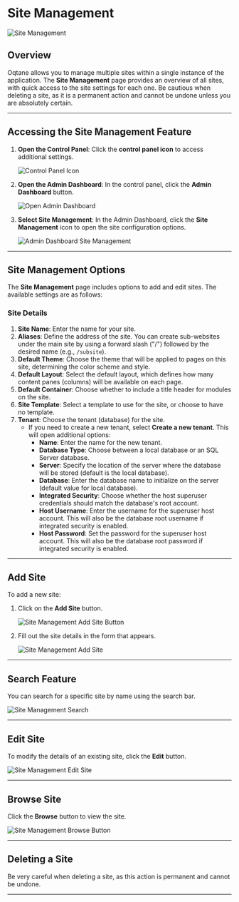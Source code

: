 # Site Management

![Site Management](./assets/site-management.png)

## Overview

Oqtane allows you to manage multiple sites within a single instance of the application. The **Site Management** page provides an overview of all sites, with quick access to the site settings for each one. Be cautious when deleting a site, as it is a permanent action and cannot be undone unless you are absolutely certain.

---

## Accessing the Site Management Feature

1. **Open the Control Panel**: Click the **control panel icon** to access additional settings.

   ![Control Panel Icon](./assets/control-panel-button.png)

2. **Open the Admin Dashboard**: In the control panel, click the **Admin Dashboard** button.

   ![Open Admin Dashboard](./assets/control-panel-admin-dashboard-button.png)

3. **Select Site Management**: In the Admin Dashboard, click the **Site Management** icon to open the site configuration options.

   ![Admin Dashboard Site Management](./assets/admin-dashboard-site-management.png)

---

## Site Management Options

The **Site Management** page includes options to add and edit sites. The available settings are as follows:

### Site Details

1. **Site Name**: Enter the name for your site.
2. **Aliases**: Define the address of the site. You can create sub-websites under the main site by using a forward slash ("/") followed by the desired name (e.g., `/subsite`).
3. **Default Theme**: Choose the theme that will be applied to pages on this site, determining the color scheme and style.
4. **Default Layout**: Select the default layout, which defines how many content panes (columns) will be available on each page.
5. **Default Container**: Choose whether to include a title header for modules on the site.
6. **Site Template**: Select a template to use for the site, or choose to have no template.
7. **Tenant**: Choose the tenant (database) for the site.
    - If you need to create a new tenant, select **Create a new tenant**. This will open additional options:
      - **Name**: Enter the name for the new tenant.
      - **Database Type**: Choose between a local database or an SQL Server database.
      - **Server**: Specify the location of the server where the database will be stored (default is the local database).
      - **Database**: Enter the database name to initialize on the server (default value for local database).
      - **Integrated Security**: Choose whether the host superuser credentials should match the database's root account.
      - **Host Username**: Enter the username for the superuser host account. This will also be the database root username if integrated security is enabled.
      - **Host Password**: Set the password for the superuser host account. This will also be the database root password if integrated security is enabled.

---

## Add Site

To add a new site:

1. Click on the **Add Site** button.

   ![Site Management Add Site Button](./assets/site-management-add-site-button.png)

2. Fill out the site details in the form that appears.

   ![Site Management Add Site](./assets/site-management-add-site.png)

---

## Search Feature

You can search for a specific site by name using the search bar.

![Site Management Search](./assets/site-management-search.png)

---

## Edit Site

To modify the details of an existing site, click the **Edit** button.

![Site Management Edit Site](./assets/site-management-edit-button.png)

---

## Browse Site

Click the **Browse** button to view the site.

![Site Management Browse Button](./assets/site-management-browse-button.png)

---

## Deleting a Site

Be very careful when deleting a site, as this action is permanent and cannot be undone.

---
